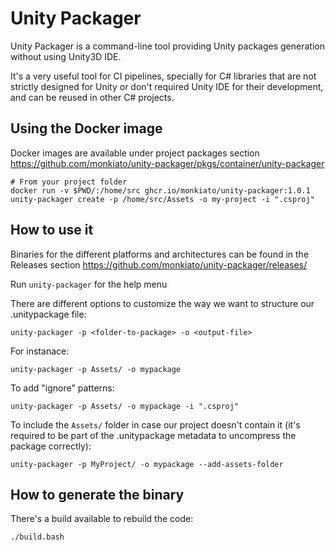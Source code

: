 # Unity Packager

Unity Packager is a command-line tool providing Unity packages generation without using Unity3D IDE.

It's a very useful tool for CI pipelines, specially for C# libraries that are not strictly designed for Unity or don't required Unity IDE for their development, and can be reused in other C# projects.

## Using the Docker image

Docker images are available under project packages section https://github.com/monkiato/unity-packager/pkgs/container/unity-packager

```
# From your project folder
docker run -v $PWD/:/home/src ghcr.io/monkiato/unity-packager:1.0.1 unity-packager create -p /home/src/Assets -o my-project -i ".csproj"
```

## How to use it

Binaries for the different platforms and architectures can be found in the Releases section https://github.com/monkiato/unity-packager/releases/

Run `unity-packager` for the help menu

There are different options to customize the way we want to structure our .unitypackage file:

`unity-packager -p <folder-to-package> -o <output-file>`

For instanace:

`unity-packager -p Assets/ -o mypackage`

To add "ignore" patterns:

`unity-packager -p Assets/ -o mypackage -i ".csproj"`

To include the `Assets/` folder in case our project doesn't contain it (it's required to be part of the .unitypackage metadata to uncompress the package correctly):

`unity-packager -p MyProject/ -o mypackage --add-assets-folder`

## How to generate the binary

There's a build available to rebuild the code:


`./build.bash`

